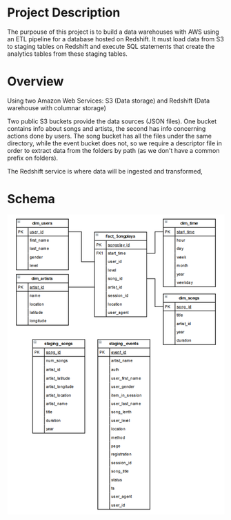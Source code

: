 # Project Description
The purpouse of this project is to build a data warehouses with AWS using an ETL pipeline for a database hosted on Redshift. It must load data from S3 to staging tables on Redshift and execute SQL statements that create the analytics tables from these staging tables.

# Overview
Using two Amazon Web Services: S3 (Data storage) and Redshift (Data warehouse with columnar storage)

Two public S3 buckets provide the data sources (JSON files). One bucket contains info about songs and artists, the second has info concerning actions done by users. 
The song bucket has all the files under the same directory, while the event bucket does not, so we require a descriptor file in order to extract data from the folders by path (as we don't have a common prefix on folders). 

The Redshift service is where data will be ingested and transformed,

# Schema
![](Modelo_DE_DW_03.PNG)
